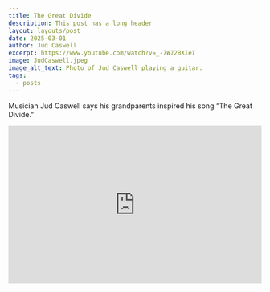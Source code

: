 ```yaml
---
title: The Great Divide
description: This post has a long header
layout: layouts/post
date: 2025-03-01
author: Jud Caswell
excerpt: https://www.youtube.com/watch?v=_-7W72BXIeI
image: JudCaswell.jpeg
image_alt_text: Photo of Jud Caswell playing a guitar.
tags:
  - posts
---
```

Musician Jud Caswell says his grandparents inspired his song “The Great Divide."

<iframe width="100%" height="315" src="https://www.youtube.com/embed/_-7W72BXIeI?si=Zq-56m3TYgQTPJY5" title="YouTube video player" frameborder="0" allow="accelerometer; autoplay; clipboard-write; encrypted-media; gyroscope; picture-in-picture; web-share" referrerpolicy="strict-origin-when-cross-origin" allowfullscreen></iframe>